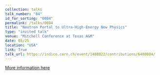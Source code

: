 ```yaml
---
collection: talks
talk_number: "84"
id_for_sorting: "0084"
permalink: /talks/0084
title: "Neutron Portal to Ultra-High-Energy New Physics" 
type: "invited talk"
venue: "Mitchell Conference at Texas A&M"
date: 05/25
location: "USA"
link: True 
talk_url: https://indico.cern.ch/event/1488822/contributions/6480084/ 
---
```


[More information here](https://indico.cern.ch/event/1488822/contributions/6480084/)
